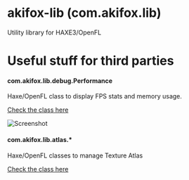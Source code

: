 # akifox-lib (com.akifox.lib)
Utility library for HAXE3/OpenFL

# Useful stuff for third parties

#### com.akifox.lib.debug.Performance
Haxe/OpenFL class to display FPS stats and memory usage.

[Check the class here](com/akifox/lib/debug)

![Screenshot](https://dl.dropboxusercontent.com/u/683344/akifox/akifox-lib/performance-screenshot.png)


#### com.akifox.lib.atlas.*
Haxe/OpenFL classes to manage Texture Atlas

[Check the class here](com/akifox/lib/atlas)